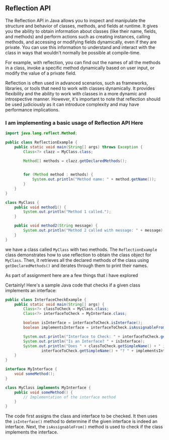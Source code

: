 ## Reflection API

The Reflection API in Java allows you to inspect and manipulate the structure and behavior of classes, methods, and fields at runtime. It gives you the ability to obtain information about classes (like their name, fields, and methods) and perform actions such as creating instances, calling methods, and accessing or modifying fields dynamically, even if they are private.
You can use this information to understand and interact with the class in ways that wouldn't normally be possible at compile-time.

For example, with reflection, you can find out the names of all the methods in a class, invoke a specific method dynamically based on user input, or modify the value of a private field.

Reflection is often used in advanced scenarios, such as frameworks, libraries, or tools that need to work with classes dynamically. It provides flexibility and the ability to work with classes in a more dynamic and introspective manner. However, it's important to note that reflection should be used judiciously as it can introduce complexity and may have performance implications.


### I am implementing a basic usage of Reflection API Here

```java
import java.lang.reflect.Method;

public class ReflectionExample {
    public static void main(String[] args) throws Exception {
        Class<?> clazz = MyClass.class;

        Method[] methods = clazz.getDeclaredMethods();

        
        for (Method method : methods) {
            System.out.println("Method name: " + method.getName());
        }
    }
}

class MyClass {
    public void method1() {
        System.out.println("Method 1 called.");
    }

    public void method2(String message) {
        System.out.println("Method 2 called with message: " + message);
    }
}
```
we have a class called `MyClass` with two methods. The `ReflectionExample` class demonstrates how to use reflection to obtain the class object for `MyClass`. Then, it retrieves all the declared methods of the class using `getDeclaredMethods()` and iterates through them to print their names.

As part of assignment here are a few things that i have explored

Certainly! Here's a sample Java code that checks if a given class implements an interface:

```java
public class InterfaceCheckExample {
    public static void main(String[] args) {
        Class<?> classToCheck = MyClass.class;
        Class<?> interfaceToCheck = MyInterface.class;

        boolean isInterface = interfaceToCheck.isInterface();
        boolean implementsInterface = interfaceToCheck.isAssignableFrom(classToCheck);

        System.out.println("Interface to Check: " + interfaceToCheck.getSimpleName());
        System.out.println("Is an Interface? " + isInterface);
        System.out.println("Does " + classToCheck.getSimpleName() + " implement " +
                interfaceToCheck.getSimpleName() + "? " + implementsInterface);
    }
}

interface MyInterface {
    void someMethod();
}

class MyClass implements MyInterface {
    public void someMethod() {
        // Implementation of the interface method
    }
}
```

The code first assigns the class and interface to be checked. It then uses the `isInterface()` method to determine if the given interface is indeed an interface. Next, the `isAssignableFrom()` method is used to check if the class implements the interface.



